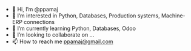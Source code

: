- 👋 Hi, I’m @ppamaj
- 👀 I’m interested in Python, Databases, Production systems, Machine-ERP connections
- 🌱 I’m currently learning Python, Databases, Odoo
- 💞️ I’m looking to collaborate on ...
- 📫 How to reach me ppamaj@gmail.com

<!---
ppamaj/ppamaj is a ✨ special ✨ repository because its `README.md` (this file) appears on your GitHub profile.
You can click the Preview link to take a look at your changes.
--->
